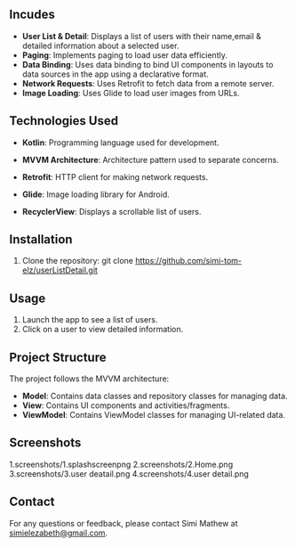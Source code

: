 ## Incudes

- **User List & Detail**: Displays a list of users with their name,email & detailed information about a selected user.
- **Paging**: Implements paging to load user data efficiently.
- **Data Binding**: Uses data binding to bind UI components in layouts to data sources in the app using a declarative format.
- **Network Requests**: Uses Retrofit to fetch data from a remote server.
- **Image Loading**: Uses Glide to load user images from URLs.

## Technologies Used

- **Kotlin**: Programming language used for development.
- **MVVM Architecture**: Architecture pattern used to separate concerns.

- **Retrofit**: HTTP client for making network requests.
- **Glide**: Image loading library for Android.
- **RecyclerView**: Displays a scrollable list of users.

## Installation

1. Clone the repository:
   git clone https://github.com/simi-tom-elz/userListDetail.git

## Usage

1. Launch the app to see a list of users.
2. Click on a user to view detailed information.

## Project Structure

The project follows the MVVM architecture:

- **Model**: Contains data classes and repository classes for managing data.
- **View**: Contains UI components and activities/fragments.
- **ViewModel**: Contains ViewModel classes for managing UI-related data.

## Screenshots
1.screenshots/1.splashscreenpng
2.screenshots/2.Home.png
3.screenshots/3.user deatail.png
4.screenshots/4.user detail.png

## Contact

For any questions or feedback, please contact Simi Mathew at simielezabeth@gmail.com.

